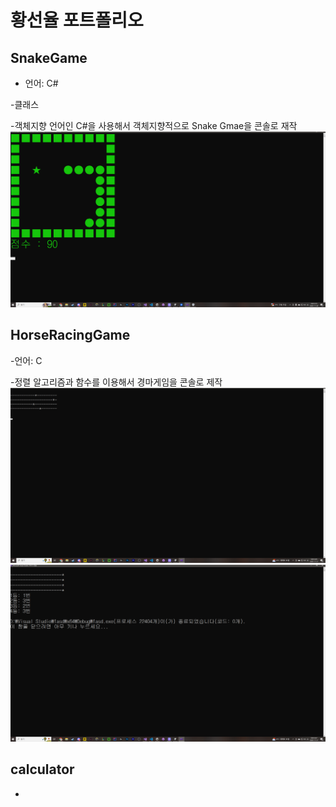 # 황선율 포트폴리오

## SnakeGame
- 언어: C#  

-클래스  

-객체지향 언어인 C#을 사용해서 객체지향적으로 Snake Gmae을 콘솔로 재작
![SnakeGame 그림1](SnakeGame.png)
## HorseRacingGame
-언어: C  

-정렬 알고리즘과 함수를 이용해서 경마게임을 콘솔로 제작
![HorseRacingGame 그림1](HorseRacingGame_1.png)
![HorseRacingGame 그림2](HorseRacingGame_2.png)


## calculator
-
